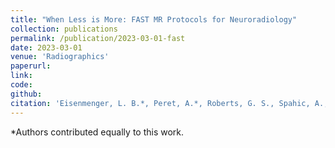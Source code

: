 ```yaml
---
title: "When Less is More: FAST MR Protocols for Neuroradiology"
collection: publications
permalink: /publication/2023-03-01-fast
date: 2023-03-01
venue: 'Radiographics'
paperurl:
link: 
code: 
github: 
citation: 'Eisenmenger, L. B.*, Peret, A.*, Roberts, G. S., Spahic, A., Tang, C., Kuner, A., Grayev, A., Field, A., Rowley, H. A., & Kennedy, T. (2023). "When Less is More - FAST MR Protocols for Neuroradiology". <i>In Press with Radiographics</i>.'
---
```

*Authors contributed equally to this work.